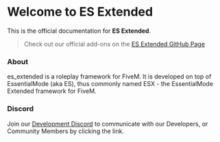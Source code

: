 # Welcome to ES Extended

This is the official documentation for **ES Extended**.

> Check out our official add-ons on the [ES Extended GitHub Page](https://github.com/ESX-Org)

### About

es_extended is a roleplay framework for FiveM. It is developed on top of EssentialMode (aka ES), thus commonly named ESX - the EssentialMode Extended framework for FiveM.

### Discord

Join our [Development Discord](https://discord.gg/MsWzPqE) to communicate with our Developers, or Community Members by clicking the link.
